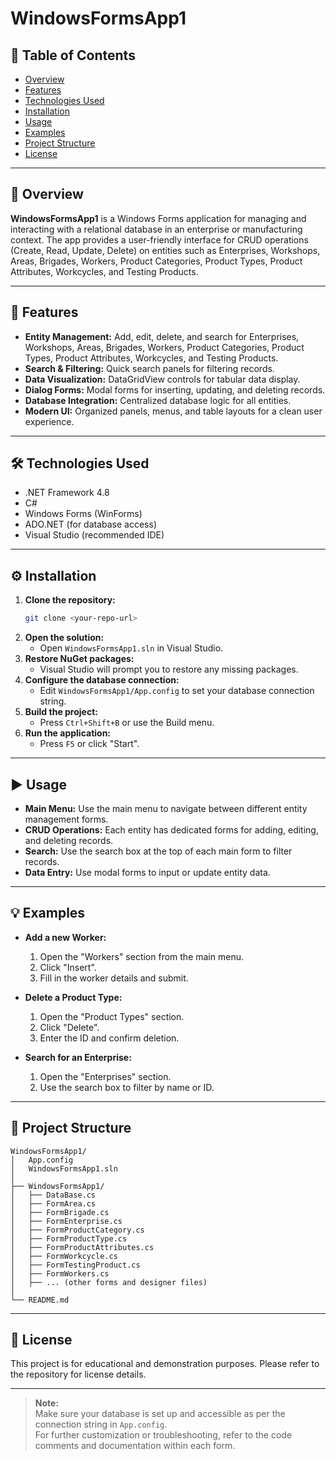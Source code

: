 # WindowsFormsApp1

## 📑 Table of Contents
- [Overview](#-overview)
- [Features](#-features)
- [Technologies Used](#-technologies-used)
- [Installation](#-installation)
- [Usage](#-usage)
- [Examples](#-examples)
- [Project Structure](#-project-structure)
- [License](#-license)

---

## 📝 Overview

**WindowsFormsApp1** is a Windows Forms application for managing and interacting with a relational database in an enterprise or manufacturing context. The app provides a user-friendly interface for CRUD operations (Create, Read, Update, Delete) on entities such as Enterprises, Workshops, Areas, Brigades, Workers, Product Categories, Product Types, Product Attributes, Workcycles, and Testing Products.

---

## 🚀 Features

- **Entity Management:** Add, edit, delete, and search for Enterprises, Workshops, Areas, Brigades, Workers, Product Categories, Product Types, Product Attributes, Workcycles, and Testing Products.
- **Search & Filtering:** Quick search panels for filtering records.
- **Data Visualization:** DataGridView controls for tabular data display.
- **Dialog Forms:** Modal forms for inserting, updating, and deleting records.
- **Database Integration:** Centralized database logic for all entities.
- **Modern UI:** Organized panels, menus, and table layouts for a clean user experience.

---

## 🛠 Technologies Used

- .NET Framework 4.8
- C#
- Windows Forms (WinForms)
- ADO.NET (for database access)
- Visual Studio (recommended IDE)

---

## ⚙ Installation

1. **Clone the repository:**
   ```sh
   git clone <your-repo-url>
   ```
2. **Open the solution:**
   - Open `WindowsFormsApp1.sln` in Visual Studio.
3. **Restore NuGet packages:**
   - Visual Studio will prompt you to restore any missing packages.
4. **Configure the database connection:**
   - Edit `WindowsFormsApp1/App.config` to set your database connection string.
5. **Build the project:**
   - Press `Ctrl+Shift+B` or use the Build menu.
6. **Run the application:**
   - Press `F5` or click "Start".

---

## ▶ Usage

- **Main Menu:** Use the main menu to navigate between different entity management forms.
- **CRUD Operations:** Each entity has dedicated forms for adding, editing, and deleting records.
- **Search:** Use the search box at the top of each main form to filter records.
- **Data Entry:** Use modal forms to input or update entity data.

---

## 💡 Examples

- **Add a new Worker:**
  1. Open the "Workers" section from the main menu.
  2. Click "Insert".
  3. Fill in the worker details and submit.

- **Delete a Product Type:**
  1. Open the "Product Types" section.
  2. Click "Delete".
  3. Enter the ID and confirm deletion.

- **Search for an Enterprise:**
  1. Open the "Enterprises" section.
  2. Use the search box to filter by name or ID.

---

## 📁 Project Structure

```
WindowsFormsApp1/
│   App.config
│   WindowsFormsApp1.sln
│
├── WindowsFormsApp1/
│   ├── DataBase.cs
│   ├── FormArea.cs
│   ├── FormBrigade.cs
│   ├── FormEnterprise.cs
│   ├── FormProductCategory.cs
│   ├── FormProductType.cs
│   ├── FormProductAttributes.cs
│   ├── FormWorkcycle.cs
│   ├── FormTestingProduct.cs
│   ├── FormWorkers.cs
│   ├── ... (other forms and designer files)
│
└── README.md
```

---

## 📜 License

This project is for educational and demonstration purposes. Please refer to the repository for license details.

---

> **Note:**  
> Make sure your database is set up and accessible as per the connection string in `App.config`.  
> For further customization or troubleshooting, refer to the code comments and documentation within each form.
